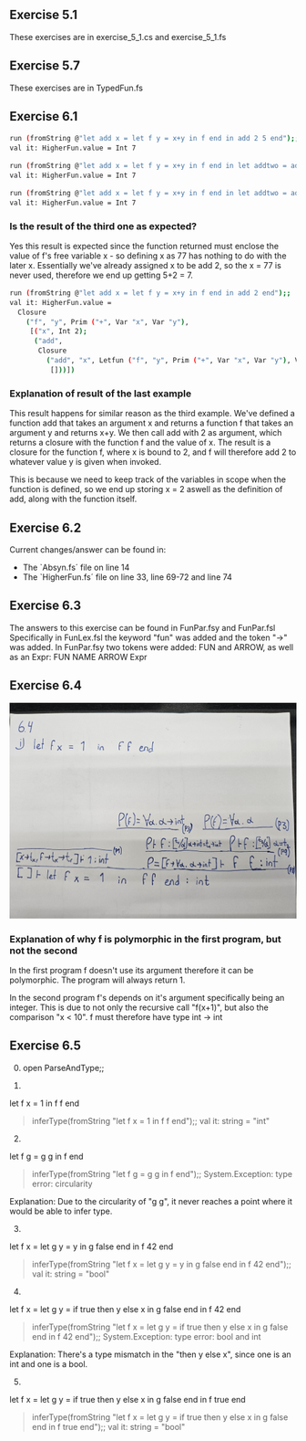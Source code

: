 ## Exercise 5.1
These exercises are in exercise_5_1.cs and exercise_5_1.fs
## Exercise 5.7
These exercises are in TypedFun.fs
## Exercise 6.1
``` bash
run (fromString @"let add x = let f y = x+y in f end in add 2 5 end");;
val it: HigherFun.value = Int 7
```

``` bash
run (fromString @"let add x = let f y = x+y in f end in let addtwo = add 2 in addtwo 5 end end");;
val it: HigherFun.value = Int 7
```

``` bash
run (fromString @"let add x = let f y = x+y in f end in let addtwo = add 2 in let x = 77 in addtwo 5 end end end");;
val it: HigherFun.value = Int 7
```
### Is the result of the third one as expected?
Yes this result is expected since the function returned must enclose the value of f's free variable x - so defining x as 77 has nothing to do with the later x. 
Essentially we've already assigned x to be add 2, so the x = 77 is never used, therefore we end up getting 5+2 = 7.

``` bash
run (fromString @"let add x = let f y = x+y in f end in add 2 end");;
val it: HigherFun.value =
  Closure
    ("f", "y", Prim ("+", Var "x", Var "y"),
     [("x", Int 2);
      ("add",
       Closure
         ("add", "x", Letfun ("f", "y", Prim ("+", Var "x", Var "y"), Var "f"),
          []))])
```
### Explanation of result of the last example
This result happens for similar reason as the third example. We've defined a function add that takes an argument x and returns a function f that takes an argument y and returns x+y. We then call add with 2 as argument, which returns a closure with the function f and the value of x. The result is a closure for the function f, where x is bound to 2, and f will therefore add 2 to whatever value y is given when invoked.

This is because we need to keep track of the variables in scope when the function is defined, so we end up storing x = 2 aswell as the definition of add, along with the function itself. 


## Exercise 6.2
Current changes/answer can be found in: 
- The `Absyn.fs´ file on line 14
- The `HigherFun.fs´ file on line 33, line 69-72 and line 74

## Exercise 6.3
The answers to this exercise can be found in FunPar.fsy and FunPar.fsl
Specifically in FunLex.fsl the keyword "fun" was added and the token "->" was added.
In FunPar.fsy two tokens were added: FUN and ARROW, as well as an Expr: FUN NAME ARROW Expr


## Exercise 6.4
![Type rule tree for 6.4 (i)](6_4_1.jpg)
### Explanation of why f is polymorphic in the first program, but not the second
In the first program f doesn't use its argument therefore it can be polymorphic. The program will always return 1.

In the second program f's depends on it's argument specifically being an integer. This is due to not only the recursive call "f(x+1)", but also the comparison "x < 10". f must therefore have type int -> int

## Exercise 6.5
0) open ParseAndType;;

1)
let f x = 1 in f f end
> inferType(fromString "let f x = 1 in f f end");;
val it: string = "int"

2)
let f g = g g in f end
> inferType(fromString "let f g = g g in f end");;
System.Exception: type error: circularity

Explanation:
Due to the circularity of "g g", it never reaches a point where it would be able to infer type.

3)
let f x = let g y = y in g false end in f 42 end
> inferType(fromString "let f x = let g y = y in g false end in f 42 end");;
val it: string = "bool"

4) 
let f x = let g y = if true then y else x in g false end in f 42 end
> inferType(fromString "let f x = let g y = if true then y else x in g false end in f 42 end");; 
System.Exception: type error: bool and int

Explanation:
There's a type mismatch in the "then y else x", since one is an int and one is a bool.

5)
let f x = let g y = if true then y else x in g false end in f true end
> inferType(fromString "let f x = let g y = if true then y else x in g false end in f true end");;
val it: string = "bool"

